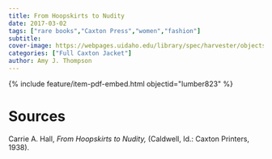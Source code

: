 ```yaml
---
title: From Hoopskirts to Nudity
date: 2017-03-02
tags: ["rare books","Caxton Press","women","fashion"]
subtitle: 
cover-image: https://webpages.uidaho.edu/library/spec/harvester/objects/fromhoopskirtstonudity.jpg
categories: ["Full Caxton Jacket"]
author: Amy J. Thompson
---
```


{% include feature/item-pdf-embed.html objectid="lumber823" %}

# Sources

Carrie A. Hall, <i>From Hoopskirts to Nudity,</i> (Caldwell, Id.: Caxton Printers, 1938).
